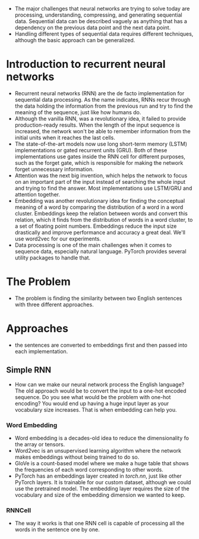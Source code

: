 - The major challenges  that neural  networks are trying to  solve  today are  processing, understanding, compressing, and  generating sequential data. Sequential data  can be described vaguely as anything that has a dependency on the  previous data point and the next  data point. 
- Handling different  types of sequential data requires different techniques, although the  basic approach can be generalized. 

# Introduction to recurrent  neural networks  
- Recurrent  neural networks (RNN) are  the  de  facto  implementation for sequential  data processing. As the name indicates, RNNs recur through the  data holding the  information from the previous run and try to find the  meaning  of the sequence,  just like how humans do. 
- Although  the  vanilla RNN, was a revolutionary idea, it failed to  provide production-ready results. When the  length of the  input  sequence  is  increased,  the  network  won't be  able  to  remember  information  from the  initial units when  it reaches the last cells. 
- The state-of-the-art models now use long short-term memory (LSTM) implementations or gated recurrent units  (GRU). Both of these implementations use gates inside the RNN cell for  different purposes, such as  the forget gate, which is responsible for  making the  network forget unnecessary  information. 
- Attention  was the  next big  invention, which helps the  network  to focus on an  important part of  the input instead of searching the  whole input  and  trying to find  the  answer. Most implementations use  LSTM/GRU and attention together. 
- Embedding was another  revolutionary  idea for finding the  conceptual meaning of a  word by comparing the distribution of a  word in a  word  cluster. Embeddings keep the  relation between words and  convert this relation,  which it finds  from the  distribution of words in a word cluster,  to a set of floating point  numbers. Embeddings reduce the input size  drastically and  improve  performance and accuracy a great  deal. We'll use word2vec for our experiments. 
- Data processing is one  of the  main  challenges when it comes to sequence data, especially natural language. PyTorch provides  several utility packages  to  handle that. 

# The Problem
- The  problem  is finding the similarity between  two  English sentences  with  three  different approaches. 

# Approaches  
- the  sentences are converted to embeddings  first and then passed into each  implementation. 

## Simple RNN
- How can we make our neural network process the  English language? The old approach would be to  convert the  input to a one-hot encoded sequence.  Do you see what would be the  problem with one-hot encoding? You would end up having a huge input layer as your  vocabulary size  increases. That is when embedding can help you. 

### Word Embedding 
- Word embedding is a  decades-old idea to  reduce the dimensionality fo the  array or tensors. 
- Word2vec is an unsupervised  learning algorithm where  the  network makes embeddings without being trained to  do so. 
- GloVe  is a count-based model where we make a  huge  table  that shows the  frequencies of each word corresponding to other words. 
- PyTorch has an embeddings layer created  in *torch.nn*, just like other PyTorch layers. It is trainable for our  custom dataset,  although we  could use the pretrained  model. The embedding layer  requires the size of the vocabulary  and  size  of the  embedding dimension we wanted to  keep. 

### RNNCell 
- The way it works is that one  RNN cell is capable  of processing all  the words in the  sentence one by one. 
